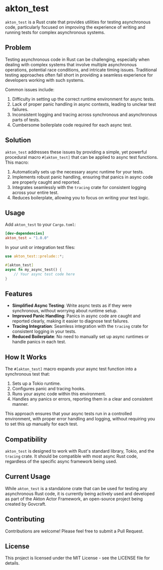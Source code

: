 # akton_test

`akton_test` is a Rust crate that provides utilities for testing asynchronous code, particularly focused on improving the experience of writing and running tests for complex asynchronous systems.

## Problem

Testing asynchronous code in Rust can be challenging, especially when dealing with complex systems that involve multiple asynchronous operations, potential race conditions, and intricate timing issues. Traditional testing approaches often fall short in providing a seamless experience for developers working with such systems.

Common issues include:

1. Difficulty in setting up the correct runtime environment for async tests.
2. Lack of proper panic handling in async contexts, leading to unclear test failures.
3. Inconsistent logging and tracing across synchronous and asynchronous parts of tests.
4. Cumbersome boilerplate code required for each async test.

## Solution

`akton_test` addresses these issues by providing a simple, yet powerful procedural macro `#[akton_test]` that can be applied to async test functions. This macro:

1. Automatically sets up the necessary async runtime for your tests.
2. Implements robust panic handling, ensuring that panics in async code are properly caught and reported.
3. Integrates seamlessly with the `tracing` crate for consistent logging across your entire test.
4. Reduces boilerplate, allowing you to focus on writing your test logic.

## Usage

Add `akton_test` to your `Cargo.toml`:

```toml
[dev-dependencies]
akton_test = "1.0.0"
```

In your unit or integration test files:

```rust
use akton_test::prelude::*;

#[akton_test]
async fn my_async_test() {
    // Your async test code here
}
```

## Features

* **Simplified Async Testing**: Write async tests as if they were synchronous, without worrying about runtime setup.
* **Improved Panic Handling**: Panics in async code are caught and reported clearly, making it easier to diagnose test failures.
* **Tracing Integration**: Seamless integration with the `tracing` crate for consistent logging in your tests.
* **Reduced Boilerplate**: No need to manually set up async runtimes or handle panics in each test.

## How It Works

The `#[akton_test]` macro expands your async test function into a synchronous test that:

1. Sets up a Tokio runtime.
2. Configures panic and tracing hooks.
3. Runs your async code within this environment.
4. Handles any panics or errors, reporting them in a clear and consistent manner.

This approach ensures that your async tests run in a controlled environment, with proper error handling and logging, without requiring you to set this up manually for each test.

## Compatibility

`akton_test` is designed to work with Rust's standard library, Tokio, and the `tracing` crate. It should be compatible with most async Rust code, regardless of the specific async framework being used.

## Current Usage

While `akton_test` is a standalone crate that can be used for testing any asynchronous Rust code, it is currently being actively used and developed as part of the Akton Actor Framework, an open-source project being created by Govcraft.

## Contributing

Contributions are welcome! Please feel free to submit a Pull Request.

## License

This project is licensed under the MIT License - see the LICENSE file for details.
